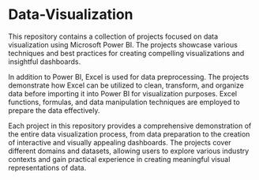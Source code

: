 # Data-Visualization

This repository contains a collection of projects focused on data visualization using Microsoft Power BI. The projects showcase various techniques and best practices for creating compelling visualizations and insightful dashboards.

In addition to Power BI, Excel is used for data preprocessing. The projects demonstrate how Excel can be utilized to clean, transform, and organize data before importing it into Power BI for visualization purposes. Excel functions, formulas, and data manipulation techniques are employed to prepare the data effectively.

Each project in this repository provides a comprehensive demonstration of the entire data visualization process, from data preparation to the creation of interactive and visually appealing dashboards. The projects cover different domains and datasets, allowing users to explore various industry contexts and gain practical experience in creating meaningful visual representations of data.
